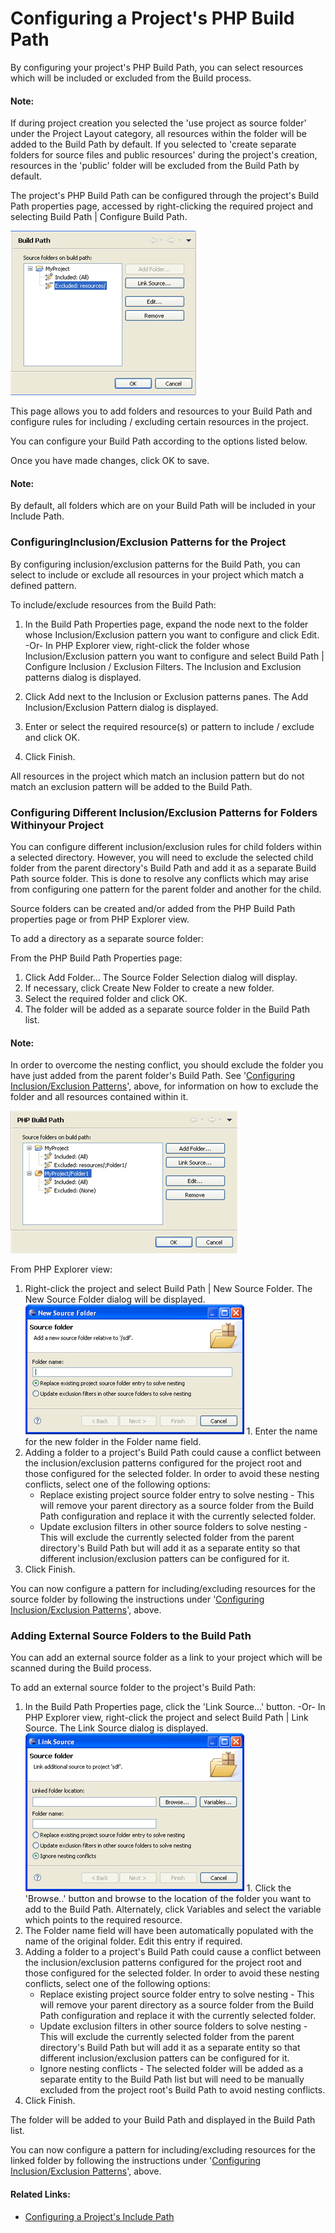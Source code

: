 # Configuring a Project's PHP Build Path

<!--context:configuring_build_paths-->

By configuring your project's PHP Build Path, you can select resources which will be included or excluded from the Build process.

<!--note-start-->

#### Note:

If during project creation you selected the 'use project as source folder' under the Project Layout category, all resources within the folder will be added to the Build Path by default.  If you selected to 'create separate folders for source files and public resources' during the project's creation, resources in the 'public' folder will be excluded from the Build Path by default.

<!--note-end-->

The project's PHP Build Path can be configured through the project's Build Path properties page, accessed by right-clicking the required project and selecting Build Path | Configure Build Path.

![build_path_properties.png](images/build_path_properties.png "build_path_properties.png")

This page allows you to add folders and resources to your Build Path and configure rules for including / excluding certain resources in the project.

You can configure your Build Path according to the options listed below.

Once you have made changes, click OK to save.

<!--note-start-->

#### Note:

By default, all folders which are on your Build Path will be included in your Include Path.

<!--note-end-->

### ConfiguringInclusion/Exclusion Patterns for the Project

By configuring inclusion/exclusion patterns for the Build Path, you can select to include or exclude all resources in your project which match a defined pattern.

<!--ref-start-->

To include/exclude resources from the Build Path:

 1. In the Build Path Properties page, expand the node next to the folder whose Inclusion/Exclusion pattern you want to configure and click Edit.  -Or- In PHP Explorer view, right-click the folder whose Inclusion/Exclusion pattern you want to configure and select Build Path | Configure Inclusion / Exclusion Filters.  The Inclusion and Exclusion patterns dialog is displayed.

 1. Click Add next to the Inclusion or Exclusion patterns panes.  The Add Inclusion/Exclusion Pattern dialog is displayed.
 2. Enter or select the required resource(s) or pattern to include / exclude and click OK.
 3. Click Finish.

All resources in the project which match an inclusion pattern but do not match an exclusion pattern will be added to the Build Path.

<!--ref-end-->

### Configuring Different Inclusion/Exclusion Patterns for Folders Withinyour Project

You can configure different inclusion/exclusion rules for child folders within a selected directory. However, you will need to exclude the selected child folder from the parent directory's Build Path and add it as a separate Build Path source folder. This is done to resolve any conflicts which may arise from configuring one pattern for the parent folder and another for the child.

Source folders can be created and/or added from the PHP Build Path properties page or from PHP Explorer view.

<!--ref-start-->

To add a directory as a separate source folder:

From the PHP Build Path Properties page:

 1. Click Add Folder...  The Source Folder Selection dialog will display.
 2. If necessary, click Create New Folder to create a new folder.
 3. Select the required folder and click OK.
 4. The folder will be added as a separate source folder in the Build Path list.

<!--note-start-->

#### Note:

In order to overcome the nesting conflict,  you should exclude the folder you have just added from the parent folder's Build Path. See '[Configuring Inclusion/Exclusion Patterns](#include_exclude_build_path1)', above, for information on how to exclude the folder and all resources contained within it.

<!--note-end-->

![build_path_add_source_folder.png](images/build_path_add_source_folder.png "build_path_add_source_folder.png")

From PHP Explorer view:

 1. Right-click the project and select Build Path | New Source Folder.  The New Source Folder dialog will be displayed.<br />
    ![build_path_new_source_folder.png](images/build_path_new_source_folder.png "build_path_new_source_folder.png") 1. Enter the name for the new folder in the Folder name field.
 2. Adding a folder to a project's Build Path could cause a conflict between the inclusion/exclusion patterns configured for the project root and those configured for the selected folder.  In order to avoid these nesting conflicts, select one of the following options:
    * Replace existing project source folder entry to solve nesting - This will remove your parent directory as a source folder from the Build Path configuration and replace it with the currently selected folder.
    * Update exclusion filters in other source folders to solve nesting - This will exclude the currently selected folder from the parent directory's Build Path but will add it as a separate entity so that different inclusion/exclusion patters can be configured for it.
 3. Click Finish.

You can now configure a pattern for including/excluding resources for the source folder by following the instructions under '[Configuring Inclusion/Exclusion Patterns](#include_exclude_build_path1)', above.

<!--ref-end-->

### Adding External Source Folders to the Build Path

You can add an external source folder as a link to your project which will be scanned during the Build process.

<!--ref-start-->

To add an external source folder to the project's Build Path:

 1. In the Build Path Properties page, click the 'Link Source...' button.  -Or- In PHP Explorer view, right-click the project and select Build Path | Link Source.  The Link Source dialog is displayed.<br />
   ![build_path_link_source.png](images/build_path_link_source.png "build_path_link_source.png") 1. Click the 'Browse..' button and browse to the location of the folder you want to add to the Build Path.  Alternately, click Variables and select the variable which points to the required resource.
 2. The Folder name field will have been automatically populated with the name of the original folder.  Edit this entry if required.
 3. Adding a folder to a project's Build Path could cause a conflict between the inclusion/exclusion patterns configured for the project root and those configured for the selected folder.  In order to avoid these nesting conflicts, select one of the following options:
    * Replace existing project source folder entry to solve nesting - This will remove your parent directory as a source folder from the Build Path configuration and replace it with the currently selected folder.
    * Update exclusion filters in other source folders to solve nesting - This will exclude the currently selected folder from the parent directory's Build Path but will add it as a separate entity so that different inclusion/exclusion patters can be configured for it.
    * Ignore nesting conflicts - The selected folder will be added as a separate entity to the Build Path list but will need to be manually excluded from the project root's Build Path to avoid nesting conflicts.
 4. Click Finish.

The folder will be added to your Build Path and displayed in the Build Path list.

You can now configure a pattern for including/excluding resources for the linked folder by following the instructions under '[Configuring Inclusion/Exclusion Patterns](#include_exclude_build_path1)', above.

<!--ref-end-->

<!--links-start-->

#### Related Links:

 * [Configuring a Project's Include Path](168-adding_elements_to_a_project_s_include_path.md)

<!--links-end-->
